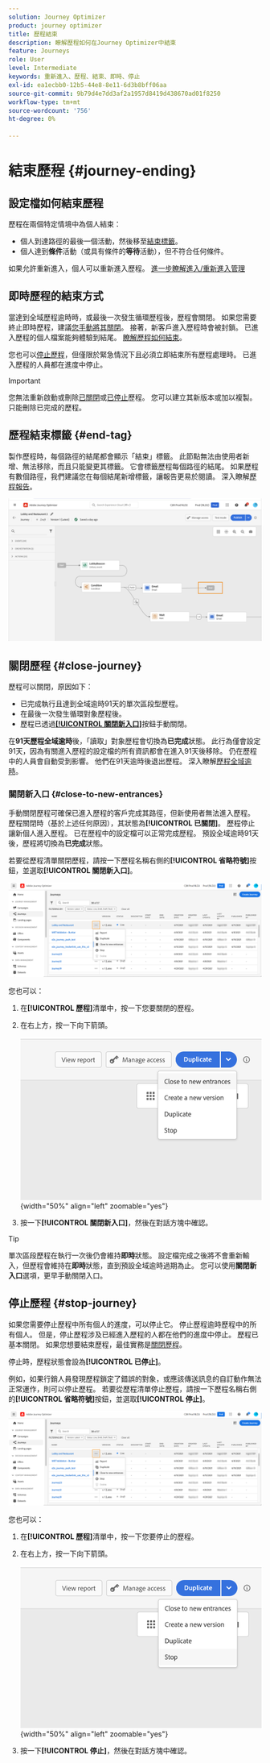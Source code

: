 ```yaml
---
solution: Journey Optimizer
product: journey optimizer
title: 歷程結束
description: 瞭解歷程如何在Journey Optimizer中結束
feature: Journeys
role: User
level: Intermediate
keywords: 重新進入、歷程、結束、即時、停止
exl-id: ea1ecbb0-12b5-44e8-8e11-6d3b8bff06aa
source-git-commit: 9b79d4e7dd3af2a1957d8419d438670ad01f8250
workflow-type: tm+mt
source-wordcount: '756'
ht-degree: 0%

---
```


# 結束歷程 {#journey-ending}

## 設定檔如何結束歷程

歷程在兩個特定情境中為個人結束：

* 個人到達路徑的最後一個活動，然後移至[結束標籤](#end-tag)。
* 個人達到&#x200B;**條件**&#x200B;活動（或具有條件的&#x200B;**等待**&#x200B;活動），但不符合任何條件。

如果允許重新進入，個人可以重新進入歷程。 [進一步瞭解進入/重新進入管理](../building-journeys/journey-properties.md#entrance)

## 即時歷程的結束方式

當達到全域歷程逾時時，或最後一次發生循環歷程後，歷程會關閉。 如果您需要終止即時歷程，建議[您手動將其關閉](#close-to-new-entrances)。 接著，新客戶進入歷程時會被封鎖。 已進入歷程的個人檔案能夠體驗到結尾。 [瞭解歷程如何結束](#close-journey)。

您也可以[停止歷程](#stop-journey)，但僅限於緊急情況下且必須立即結束所有歷程處理時。 已進入歷程的人員都在進度中停止。

>[!IMPORTANT]
>
>您無法重新啟動或刪除[已關閉](#close-journey)或[已停止](#stop-journey)歷程。 您可以建立其新版本或加以複製。 只能刪除已完成的歷程。

## 歷程結束標籤 {#end-tag}

製作歷程時，每個路徑的結尾都會顯示「結束」標籤。 此節點無法由使用者新增、無法移除，而且只能變更其標籤。 它會標籤歷程每個路徑的結尾。 如果歷程有數個路徑，我們建議您在每個結尾新增標籤，讓報告更易於閱讀。 深入瞭解[歷程報告](../reports/live-report.md)。

![](assets/journey-end.png)

## 關閉歷程 {#close-journey}

歷程可以關閉，原因如下：

* 已完成執行且達到全域逾時91天的單次區段型歷程。
* 在最後一次發生循環對象歷程後。
* 歷程已透過[**[!UICONTROL 關閉新入口]**](#close-to-new-entrances)按鈕手動關閉。

在&#x200B;**91天歷程全域逾時**&#x200B;後，「讀取」對象歷程會切換為&#x200B;**已完成**&#x200B;狀態。 此行為僅會設定91天，因為有關進入歷程的設定檔的所有資訊都會在進入91天後移除。 仍在歷程中的人員會自動受到影響。 他們在91天逾時後退出歷程。  深入瞭解[歷程全域逾時](../building-journeys/journey-properties.md#global_timeout)。

### 關閉新入口 {#close-to-new-entrances}

手動關閉歷程可確保已進入歷程的客戶完成其路徑，但新使用者無法進入歷程。 歷程關閉時（基於上述任何原因），其狀態為&#x200B;**[!UICONTROL 已關閉]**。 歷程停止讓新個人進入歷程。 已在歷程中的設定檔可以正常完成歷程。 預設全域逾時91天後，歷程將切換為&#x200B;**已完成**&#x200B;狀態。

若要從歷程清單關閉歷程，請按一下歷程名稱右側的&#x200B;**[!UICONTROL 省略符號]**&#x200B;按鈕，並選取&#x200B;**[!UICONTROL 關閉新入口]**。

![](assets/journey-finish-quick-action.png)

您也可以：

1. 在&#x200B;**[!UICONTROL 歷程]**&#x200B;清單中，按一下您要關閉的歷程。
1. 在右上方，按一下向下箭頭。

   ![](assets/finish_drop_down_list.png){width="50%" align="left" zoomable="yes"}

1. 按一下&#x200B;**[!UICONTROL 關閉新入口]**，然後在對話方塊中確認。

>[!TIP]
>
>單次區段歷程在執行一次後仍會維持&#x200B;**即時**&#x200B;狀態。 設定檔完成之後將不會重新輸入，但歷程會維持在&#x200B;**即時**&#x200B;狀態，直到預設全域逾時過期為止。 您可以使用&#x200B;**關閉新入口**&#x200B;選項，更早手動關閉入口。


## 停止歷程 {#stop-journey}

如果您需要停止歷程中所有個人的進度，可以停止它。 停止歷程逾時歷程中的所有個人。 但是，停止歷程涉及已經進入歷程的人都在他們的進度中停止。 歷程已基本關閉。 如果您想要結束歷程，最佳實務是[關閉歷程](#close-journey)。

停止時，歷程狀態會設為&#x200B;**[!UICONTROL 已停止]**。

例如，如果行銷人員發現歷程鎖定了錯誤的對象，或應該傳送訊息的自訂動作無法正常運作，則可以停止歷程。 若要從歷程清單停止歷程，請按一下歷程名稱右側的&#x200B;**[!UICONTROL 省略符號]**&#x200B;按鈕，並選取&#x200B;**[!UICONTROL 停止]**。

![](assets/journey-finish-quick-action.png)

您也可以：

1. 在&#x200B;**[!UICONTROL 歷程]**&#x200B;清單中，按一下您要停止的歷程。
1. 在右上方，按一下向下箭頭。

   ![](assets/finish_drop_down_list2.png){width="50%" align="left" zoomable="yes"}

1. 按一下&#x200B;**[!UICONTROL 停止]**，然後在對話方塊中確認。
